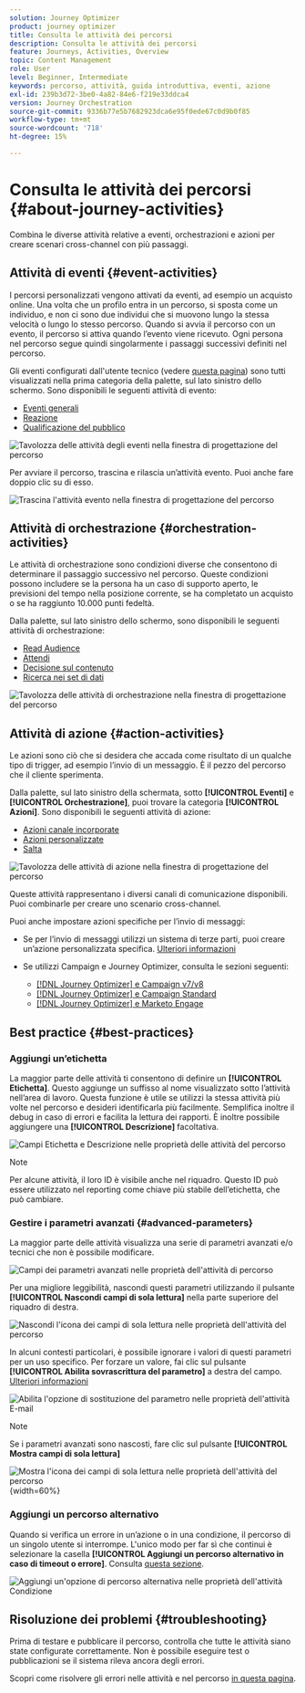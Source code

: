 ```yaml
---
solution: Journey Optimizer
product: journey optimizer
title: Consulta le attività dei percorsi
description: Consulta le attività dei percorsi
feature: Journeys, Activities, Overview
topic: Content Management
role: User
level: Beginner, Intermediate
keywords: percorso, attività, guida introduttiva, eventi, azione
exl-id: 239b3d72-3be0-4a82-84e6-f219e33ddca4
version: Journey Orchestration
source-git-commit: 9336b77e5b7682923dca6e95f0ede67c0d9b0f85
workflow-type: tm+mt
source-wordcount: '718'
ht-degree: 15%

---
```


# Consulta le attività dei percorsi {#about-journey-activities}

Combina le diverse attività relative a eventi, orchestrazioni e azioni per creare scenari cross-channel con più passaggi.

## Attività di eventi {#event-activities}

I percorsi personalizzati vengono attivati da eventi, ad esempio un acquisto online. Una volta che un profilo entra in un percorso, si sposta come un individuo, e non ci sono due individui che si muovono lungo la stessa velocità o lungo lo stesso percorso. Quando si avvia il percorso con un evento, il percorso si attiva quando l’evento viene ricevuto. Ogni persona nel percorso segue quindi singolarmente i passaggi successivi definiti nel percorso.

Gli eventi configurati dall&#39;utente tecnico (vedere [questa pagina](../event/about-events.md)) sono tutti visualizzati nella prima categoria della palette, sul lato sinistro dello schermo. Sono disponibili le seguenti attività di evento:

* [Eventi generali](../building-journeys/general-events.md)
* [Reazione](../building-journeys/reaction-events.md)
* [Qualificazione del pubblico](../building-journeys/audience-qualification-events.md)

![Tavolozza delle attività degli eventi nella finestra di progettazione del percorso](assets/journey43.png)

Per avviare il percorso, trascina e rilascia un’attività evento. Puoi anche fare doppio clic su di esso.

![Trascina l&#39;attività evento nella finestra di progettazione del percorso](assets/journey44.png)

## Attività di orchestrazione {#orchestration-activities}

Le attività di orchestrazione sono condizioni diverse che consentono di determinare il passaggio successivo nel percorso. Queste condizioni possono includere se la persona ha un caso di supporto aperto, le previsioni del tempo nella posizione corrente, se ha completato un acquisto o se ha raggiunto 10.000 punti fedeltà.

Dalla palette, sul lato sinistro dello schermo, sono disponibili le seguenti attività di orchestrazione:

<!--* [Optimize](optimize.md)-->
* [Read Audience](read-audience.md)
* [Attendi](wait-activity.md)
* [Decisione sul contenuto](content-decision.md)
* [Ricerca nei set di dati](dataset-lookup.md)

![Tavolozza delle attività di orchestrazione nella finestra di progettazione del percorso](assets/journey-orchestration-activities.png)

## Attività di azione {#action-activities}

Le azioni sono ciò che si desidera che accada come risultato di un qualche tipo di trigger, ad esempio l’invio di un messaggio. È il pezzo del percorso che il cliente sperimenta.

Dalla palette, sul lato sinistro della schermata, sotto **[!UICONTROL Eventi]** e **[!UICONTROL Orchestrazione]**, puoi trovare la categoria **[!UICONTROL Azioni]**. Sono disponibili le seguenti attività di azione:

* [Azioni canale incorporate](../building-journeys/journeys-message.md)
* [Azioni personalizzate](../building-journeys/using-custom-actions.md)
* [Salta](../building-journeys/jump.md)

![Tavolozza delle attività di azione nella finestra di progettazione del percorso](assets/journey58.png)

Queste attività rappresentano i diversi canali di comunicazione disponibili. Puoi combinarle per creare uno scenario cross-channel.

Puoi anche impostare azioni specifiche per l’invio di messaggi:

* Se per l’invio di messaggi utilizzi un sistema di terze parti, puoi creare un’azione personalizzata specifica. [Ulteriori informazioni](../action/action.md)

* Se utilizzi Campaign e Journey Optimizer, consulta le sezioni seguenti:

   * [[!DNL Journey Optimizer] e Campaign v7/v8](../action/acc-action.md)
   * [[!DNL Journey Optimizer] e Campaign Standard](../action/acs-action.md)
   * [[!DNL Journey Optimizer] e Marketo Engage](../action/marketo-engage.md)

## Best practice {#best-practices}

### Aggiungi un’etichetta

La maggior parte delle attività ti consentono di definire un **[!UICONTROL Etichetta]**. Questo aggiunge un suffisso al nome visualizzato sotto l’attività nell’area di lavoro. Questa funzione è utile se utilizzi la stessa attività più volte nel percorso e desideri identificarla più facilmente. Semplifica inoltre il debug in caso di errori e facilita la lettura dei rapporti. È inoltre possibile aggiungere una **[!UICONTROL Descrizione]** facoltativa.

![Campi Etichetta e Descrizione nelle proprietà delle attività del percorso](assets/journey-action-label.png)

>[!NOTE]
>
>Per alcune attività, il loro ID è visibile anche nel riquadro. Questo ID può essere utilizzato nel reporting come chiave più stabile dell’etichetta, che può cambiare.

### Gestire i parametri avanzati {#advanced-parameters}

La maggior parte delle attività visualizza una serie di parametri avanzati e/o tecnici che non è possibile modificare.

![Campi dei parametri avanzati nelle proprietà dell&#39;attività di percorso](assets/journey-advanced-parameters.png)

Per una migliore leggibilità, nascondi questi parametri utilizzando il pulsante **[!UICONTROL Nascondi campi di sola lettura]** nella parte superiore del riquadro di destra.

![Nascondi l&#39;icona dei campi di sola lettura nelle proprietà dell&#39;attività del percorso](assets/journey-hide-read-only-fields.png)

In alcuni contesti particolari, è possibile ignorare i valori di questi parametri per un uso specifico. Per forzare un valore, fai clic sul pulsante **[!UICONTROL Abilita sovrascrittura del parametro]** a destra del campo. [Ulteriori informazioni](../configuration/primary-email-addresses.md#journey-parameters)

![Abilita l&#39;opzione di sostituzione del parametro nelle proprietà dell&#39;attività E-mail](assets/journey-enable-parameter-override.png)

>[!NOTE]
>
>Se i parametri avanzati sono nascosti, fare clic sul pulsante **[!UICONTROL Mostra campi di sola lettura]**
>
>![Mostra l&#39;icona dei campi di sola lettura nelle proprietà dell&#39;attività del percorso](assets/journey-show-read-only-fields.png){width=60%}

### Aggiungi un percorso alternativo

Quando si verifica un errore in un’azione o in una condizione, il percorso di un singolo utente si interrompe. L&#39;unico modo per far sì che continui è selezionare la casella **[!UICONTROL Aggiungi un percorso alternativo in caso di timeout o errore]**. Consulta [questa sezione](../building-journeys/using-the-journey-designer.md#paths).

![Aggiungi un&#39;opzione di percorso alternativa nelle proprietà dell&#39;attività Condizione](assets/journey42.png)

## Risoluzione dei problemi {#troubleshooting}

Prima di testare e pubblicare il percorso, controlla che tutte le attività siano state configurate correttamente. Non è possibile eseguire test o pubblicazioni se il sistema rileva ancora degli errori.

Scopri come risolvere gli errori nelle attività e nel percorso [in questa pagina](troubleshooting.md).
